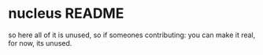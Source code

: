 # nucleus README

so here all of it is unused, so if someones contributing: you can make it real, for now, its unused.
